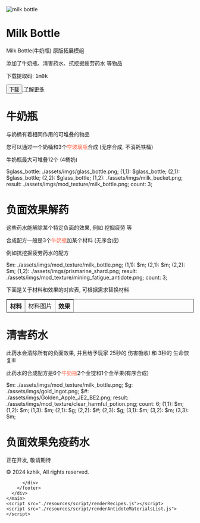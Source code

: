 <!DOCTYPE html>
<html lang="zh-cn">
  <head>
    <meta charset="UTF-8" />
    <meta
      name="description"
      content="牛奶瓶 Mod, 当然不止牛奶瓶, 我还添加了去除某个特定效果的药水以及强大的清害药水"
    />
    <meta
      name="keywords"
      content="milk bottle,minecraft mods,我的世界,模组,Java,mc,mod,fabric mod,fabric"
    />
    <meta name="viewport" content="width=device-width, initial-scale=1.0" />
    <link rel="stylesheet" href="./resources/style/global.css" />
    <link rel="stylesheet" href="./resources/style/table.css">
    <link rel="stylesheet" href="./resources/style/recipe.css">
    <link rel="stylesheet" href="./resources/style/hero-section.css" />
    <link rel="stylesheet" href="./resources/style/documentations.css">
    <title>Milk bottle - 牛奶瓶</title>
  </head>
  <body>
    <main id="app">
      <div id="hero-section">
        <div class="texts">
          <img src="./assets/imgs/mod_texture/milk_bottle.png" alt="milk bottle" />
          <h1>Milk Bottle</h1>
          <p>Milk Bottle(牛奶瓶) 原版拓展模组</p>
          <p>
            添加了<kbd>牛奶瓶</kbd>、<kbd>清害药水</kbd>、<kbd>抗挖掘疲劳药水</kbd> 等物品
          </p>
          <p>下载提取码: <kbd>1m0k</kbd></p>
        </div>
        <div class="buttons">
          <a target="_blank" href="https://wwm.lanzoum.com/b029y1ibg">
            <button>下载</button>
          </a>
          <a href="#milk-bottle">了解更多</a>
        </div>
      </div>
      <div id="docs">
        <div class="section">
          <h1 id="milk-bottle">牛奶瓶</h1>
          <p>与奶桶有着相同作用的可堆叠的物品</p>
          <p>您可以通过一个奶桶和3个<span style="color: tomato;">空玻璃瓶</span>合成 (无序合成, 不消耗铁桶)</p>
          <p>牛奶瓶最大可堆叠12个 (4桶奶)</p>
          <div class="recipe">
            $glass_bottle: ./assets/imgs/glass_bottle.png;
            (1,1): $glass_bottle;
            (2,1): $glass_bottle;
            (2,2): $glass_bottle;
            (1,2): ./assets/imgs/milk_bucket.png;
            result: ./assets/imgs/mod_texture/milk_bottle.png;
            count: 3;
          </div>
        </div>
        <div class="section">
          <h1>负面效果解药</h1>
          <p>这些药水能解除某个特定负面的效果, 例如 挖掘疲劳 等</p>
          <p>合成配方一般是3个<span style="color: tomato;">牛奶瓶</span>加某个材料 (无序合成)</p>
          <p>例如抗挖掘疲劳药水的配方</p>
          <div class="recipe">
            $m: ./assets/imgs/mod_texture/milk_bottle.png;
            (1,1): $m;
            (2,1): $m;
            (2,2): $m;
            (1,2): ./assets/imgs/prismarine_shard.png;
            result: ./assets/imgs/mod_texture/mining_fatigue_antidote.png;
            count: 3;
          </div>
          <p>下面是关于材料和效果的对应表, 可根据需求替换材料</p>
          <table id="antidote-materials-list" border>
            <tr>
              <th>材料</th>
              <td>材料图片</td>
              <th>效果</th>
            </tr>
          </table>
        </div>
        <div class="section">
          <h1>清害药水</h1>
          <p>此药水会清除所有的负面效果, 并且给予玩家 25秒的 伤害吸收I 和 3秒的 生命恢复III </p>
          <p>此药水的合成配方是6个<span style="color: tomato;">牛奶瓶</span>2个金锭和1个金苹果(有序合成)</p>
          <div class="recipe">
            $m: ./assets/imgs/mod_texture/milk_bottle.png;
            $g: ./assets/imgs/gold_ingot.png;
            $#: ./assets/imgs/Golden_Apple_JE2_BE2.png;
            result: ./assets/imgs/mod_texture/clear_harmful_potion.png;
            count: 6;
            (1,1): $m; (1,2): $m; (1,3): $m;
            (2,1): $g; (2,2): $#; (2,3): $g;
            (3,1): $m; (3,2): $m; (3,3): $m;
          </div>
        </div>
        <div class="section">
          <h1>负面效果免疫药水</h1>
          <p>正在开发, 敬请期待</p>
        </div>
        <footer>
          <div class="left">
            <p>&copy; 2024 kzhik, All rights reserved.</p>
          </div>
          <div class="right">
            
          </div>
        </footer>
      </div>
    </main>
    <script src="./resources/script/renderRecipes.js"></script>
    <script src="./resources/script/renderAntidoteMaterialsList.js"></script>
  </body>
</html>
